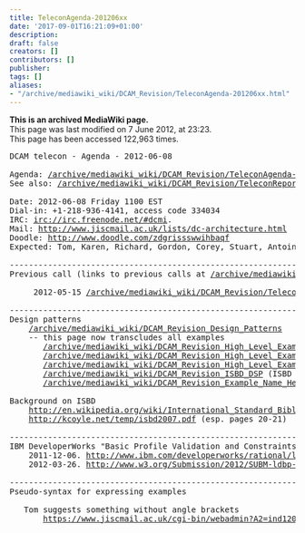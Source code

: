 ```yaml
---
title: TeleconAgenda-201206xx
date: '2017-09-01T16:21:09+01:00'
description: 
draft: false
creators: []
contributors: []
publisher: 
tags: []
aliases:
- "/archive/mediawiki_wiki/DCAM_Revision/TeleconAgenda-201206xx.html"
---
```


 **This is an archived MediaWiki page.**  
This page was last modified on 7 June 2012, at 23:23.  
This page has been accessed 122,963 times.

<pre>DCAM telecon - Agenda - 2012-06-08

Agenda: <a href="/mediawiki_wiki/DCAM_Revision/TeleconAgenda-201206xx.md" class="external free" rel="nofollow">/archive/mediawiki_wiki/DCAM_Revision/TeleconAgenda-201206xx</a>
See also: <a href="/mediawiki_wiki/DCAM_Revision/TeleconReport-201206xx.md" class="external free" rel="nofollow">/archive/mediawiki_wiki/DCAM_Revision/TeleconReport-201206xx</a> [after call]
 
Date: 2012-06-08 Friday 1100 EST
Dial-in: +1-218-936-4141, access code 334034
IRC: <a href="irc://irc.freenode.net/#dcmi" class="external free" rel="nofollow">irc://irc.freenode.net/#dcmi</a>.
Mail: <a href="http://www.jiscmail.ac.uk/lists/dc-architecture.html" class="external free" rel="nofollow">http://www.jiscmail.ac.uk/lists/dc-architecture.html</a>
Doodle: <a href="http://www.doodle.com/zdgrissswwihbaqf" class="external free" rel="nofollow">http://www.doodle.com/zdgrissswwihbaqf</a>
Expected: Tom, Karen, Richard, Gordon, Corey, Stuart, Antoine, Aaron

----------------------------------------------------------------------
Previous call (links to previous calls at <a href="/mediawiki_wiki/DCAM_Revision.md" class="external free" rel="nofollow">/archive/mediawiki_wiki/DCAM_Revision</a>)
 
     2012-05-15 <a href="/mediawiki_wiki/DCAM_Revision/TeleconReport-20120515.md" class="external free" rel="nofollow">/archive/mediawiki_wiki/DCAM_Revision/TeleconReport-20120515</a>

----------------------------------------------------------------------
Design patterns
    <a href="/mediawiki_wiki/DCAM_Revision_Design_Patterns.md" class="external free" rel="nofollow">/archive/mediawiki_wiki/DCAM_Revision_Design_Patterns</a>    
    -- this page now transcludes all examples
       <a href="/mediawiki_wiki/DCAM_Revision_High_Level_Example_Publication_Statement.md" class="external free" rel="nofollow">/archive/mediawiki_wiki/DCAM_Revision_High_Level_Example_Publication_Statement</a> (ISBD, Gordon)
       <a href="/mediawiki_wiki/DCAM_Revision_High_Level_Example_Resource_Descriptions.md" class="external free" rel="nofollow">/archive/mediawiki_wiki/DCAM_Revision_High_Level_Example_Resource_Descriptions</a> (ISBD, Gordon)
       <a href="/mediawiki_wiki/DCAM_Revision_High_Level_Example_Core_Elements.md" class="external free" rel="nofollow">/archive/mediawiki_wiki/DCAM_Revision_High_Level_Example_Core_Elements</a> (ISBD, Gordon)
       <a href="/mediawiki_wiki/DCAM_Revision_ISBD_DSP.md" class="external free" rel="nofollow">/archive/mediawiki_wiki/DCAM_Revision_ISBD_DSP</a> (ISBD Description Set Profile, Gordon)
       <a href="/mediawiki_wiki/DCAM_Revision_Example_Name_Heading.md" class="external free" rel="nofollow">/archive/mediawiki_wiki/DCAM_Revision_Example_Name_Heading</a> (Name Heading, Karen)

Background on ISBD
    <a href="http://en.wikipedia.org/wiki/International_Standard_Bibliographic_Description" class="external free" rel="nofollow">http://en.wikipedia.org/wiki/International_Standard_Bibliographic_Description</a>
    <a href="http://kcoyle.net/temp/isbd2007.pdf" class="external free" rel="nofollow">http://kcoyle.net/temp/isbd2007.pdf</a> (esp. pages 20-21)

----------------------------------------------------------------------
IBM DeveloperWorks "Basic Profile Validation and Constraints Specification"
    2011-12-06. <a href="http://www.ibm.com/developerworks/rational/library/basic-profile-linked-data/" class="external free" rel="nofollow">http://www.ibm.com/developerworks/rational/library/basic-profile-linked-data/</a>
    2012-03-26. <a href="http://www.w3.org/Submission/2012/SUBM-ldbp-20120326/" class="external free" rel="nofollow">http://www.w3.org/Submission/2012/SUBM-ldbp-20120326/</a>
 
----------------------------------------------------------------------
Pseudo-syntax for expressing examples

   Tom suggests something without angle brackets
       <a href="https://www.jiscmail.ac.uk/cgi-bin/webadmin?A2=ind1205&amp;L=dc-architecture&amp;P=15005" class="external free" rel="nofollow">https://www.jiscmail.ac.uk/cgi-bin/webadmin?A2=ind1205&amp;L=dc-architecture&amp;P=15005</a>
</pre>
